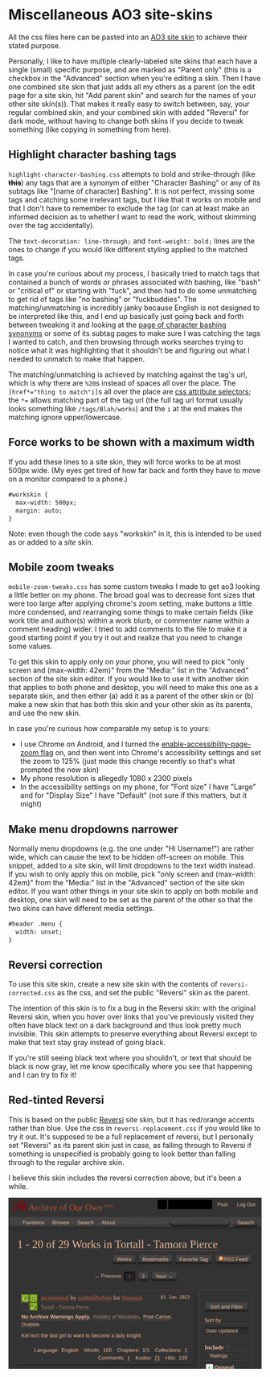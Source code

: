 # Miscellaneous AO3 site-skins

All the css files here can be pasted into an [AO3 site skin](https://archiveofourown.org/faq/skins-and-archive-interface#createsiteskin) to achieve their stated purpose.

Personally, I like to have multiple clearly-labeled site skins that each have a single (small) specific purpose, and are marked as "Parent only" (this is a checkbox in the "Advanced" section when you're editing a skin. Then I have one combined site skin that just adds all my others as a parent (on the edit page for a site skin, hit "Add parent skin" and search for the names of your other site skin(s)). That makes it really easy to switch between, say, your regular combined skin, and your combined skin with added "Reversi" for dark mode, without having to change both skins if you decide to tweak something (like copying in something from here).

## Highlight character bashing tags
`highlight-character-bashing.css` attempts to bold and strike-through (like **~~this~~**) any tags that are a synonym of either "Character Bashing" or any of its subtags like "[name of character] Bashing". It is not perfect, missing some tags and catching some irrelevant tags, but I like that it works on mobile and that I don't have to remember to exclude the tag (or can at least make an informed decision as to whether I want to read the work, without skimming over the tag accidentally).

The `text-decoration: line-through;` and `font-weight: bold;` lines are the ones to change if you would like different styling applied to the matched tags.

In case you're curious about my process, I basically tried to match tags that contained a bunch of words or phrases associated with bashing, like "bash" or "critical of" or starting with "fuck", and then had to do some unmatching to get rid of tags like "no bashing" or "fuckbuddies". The matching/unmatching is incredibly janky because English is not designed to be interpreted like this, and I end up basically just going back and forth between tweaking it and looking at the [page of character bashing synonyms](https://archiveofourown.org/tags/Character%20Bashing) or some of its subtag pages to make sure I was catching the tags I wanted to catch, and then browsing through works searches trying to notice what it was highlighting that it shouldn't be and figuring out what I needed to unmatch to make that happen.

The matching/unmatching is achieved by matching against the tag's url, which is why there are `%20`s instead of spaces all over the place. The `[href*="thing to match"i]`s all over the place are [css attribute selectors](https://developer.mozilla.org/en-US/docs/Web/CSS/Attribute_selectors); the `*=` allows matching part of the tag url (the full tag url format usually looks something like `/tags/Blah/works`) and the `i` at the end makes the matching ignore upper/lowercase.

## Force works to be shown with a maximum width
If you add these lines to a site skin, they will force works to be at most 500px wide. (My eyes get tired of how far back and forth they have to move on a monitor compared to a phone.)

```
#workskin {
  max-width: 500px;
  margin: auto;
}
```

Note: even though the code says "workskin" in it, this is intended to be used as or added to a *site* skin.

## Mobile zoom tweaks
`mobile-zoom-tweaks.css` has some custom tweaks I made to get ao3 looking a little better on my phone. The broad goal was to decrease font sizes that were too large after applying chrome's zoom setting, make buttons a little more condensed, and rearranging some things to make certain fields (like work title and author(s) within a work blurb, or commenter name within a comment heading) wider. I tried to add comments to the file to make it a good starting point if you try it out and realize that you need to change some values.

To get this skin to apply only on your phone, you will need to pick "only screen and (max-width: 42em)" from the "Media:" list in the "Advanced" section of the site skin editor. If you would like to use it with another skin that applies to both phone and desktop, you will need to make this one as a separate skin, and then either (a) add it as a parent of the other skin or (b) make a new skin that has both this skin and your other skin as its parents, and use the new skin.

In case you're curious how comparable my setup is to yours:
 - I use Chrome on Android, and I turned the [enable-accessibility-page-zoom flag](https://www.androidheadlines.com/2021/10/google-page-zoom-accessibility-feature-chrome-android.html) on, and then went into Chrome's accessibility settings and set the zoom to 125% (just made this change recently so that's what prompted the new skin)
 - My phone resolution is allegedly 1080 x 2300 pixels
 - In the accessibility settings on my phone, for "Font size" I have "Large" and for "Display Size" I have "Default" (not sure if this matters, but it might)

## Make menu dropdowns narrower

Normally menu dropdowns (e.g. the one under "Hi Username!") are rather wide, which can cause the text to be hidden off-screen on mobile. This snippet, added to a site skin, will limit dropdowns to the text width instead. If you wish to only apply this on mobile, pick "only screen and (max-width: 42em)" from the "Media:" list in the "Advanced" section of the site skin editor. If you want other things in your site skin to apply on both mobile and desktop, one skin will need to be set as the parent of the other so that the two skins can have different media settings.

```
#header .menu {
  width: unset;
}
```

## Reversi correction

To use this site skin, create a new site skin with the contents of `reversi-corrected.css` as the css, and set the public "Reversi" skin as the parent.

The intention of this skin is to fix a bug in the Reversi skin: with the original Reversi skin, when you hover over links that you've previously visited they often have black text on a dark background and thus look pretty much invisible. This skin attempts to preserve everything about Reversi except to make that text stay gray instead of going black.

If you're still seeing black text where you shouldn't, or text that should be black is now gray, let me know specifically where you see that happening and I can try to fix it!

## Red-tinted Reversi

This is based on the public [Reversi](https://archiveofourown.org/skins/929) site skin, but it has red/orange accents rather than blue. Use the css in `reversi-replacement.css` if you would like to try it out. It's supposed to be a full replacement of reversi, but I personally set "Reversi" as its parent skin just in case, as falling through to Reversi if something is unspecified is probably going to look better than falling through to the regular archive skin.

I believe this skin includes the reversi correction above, but it's been a while.

![image](reversi-replacement.png)
